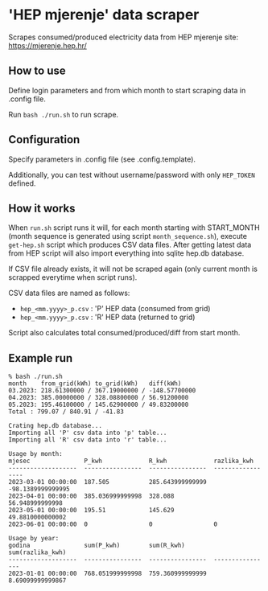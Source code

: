 # 'HEP mjerenje' data scraper

Scrapes consumed/produced electricity data from HEP mjerenje site: https://mjerenje.hep.hr/


## How to use

Define login parameters and from which month to start scraping data in .config file.

Run `bash ./run.sh` to run scrape.


## Configuration

Specify parameters in .config file (see .config.template).

Additionally, you can test without username/password with only `HEP_TOKEN` defined.


## How it works

When `run.sh` script runs it will, for each month starting with START_MONTH (month sequence is generated using script `month_sequence.sh`), execute `get-hep.sh` script which produces CSV data files. After getting latest data from HEP script will also import everything into sqlite hep.db database. 

If CSV file already exists, it will not be scraped again (only current month is scrapped everytime when script runs).

CSV data files are named as follows:

- `hep_<mm.yyyy>_p.csv` : 'P' HEP data (consumed from grid) 
- `hep_<mm.yyyy>_p.csv` : 'R' HEP data (returned to grid)

Script also calculates total consumed/produced/diff from start month.

## Example run


```
% bash ./run.sh
month    from_grid(kWh) to_grid(kWh)   diff(kWh)
03.2023: 218.61300000 / 367.19000000 / -148.57700000
04.2023: 385.00000000 / 328.08800000 / 56.91200000
05.2023: 195.46100000 / 145.62900000 / 49.83200000
Total : 799.07 / 840.91 / -41.83

Crating hep.db database...
Importing all 'P' csv data into 'p' table...
Importing all 'R' csv data into 'r' table...

Usage by month:
mjesec               P_kwh             R_kwh             razlika_kwh
-------------------  ----------------  ----------------  -----------------
2023-03-01 00:00:00  187.505           285.643999999999  -98.1389999999995
2023-04-01 00:00:00  385.036999999998  328.088           56.948999999998
2023-05-01 00:00:00  195.51            145.629           49.8810000000002
2023-06-01 00:00:00  0                 0                 0

Usage by year:
godina               sum(P_kwh)        sum(R_kwh)        sum(razlika_kwh)
-------------------  ----------------  ----------------  ----------------
2023-01-01 00:00:00  768.051999999998  759.360999999999  8.69099999999867
```
